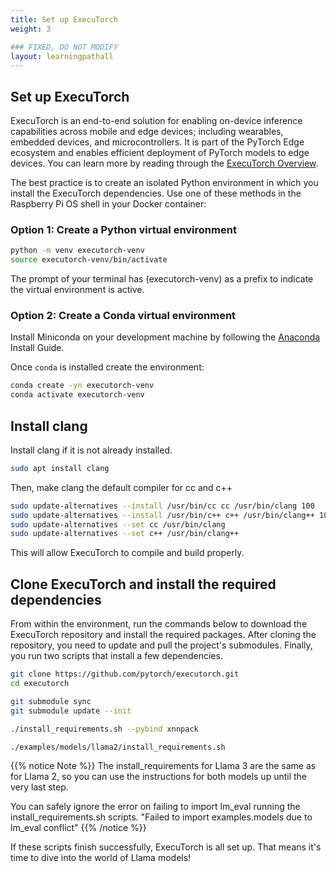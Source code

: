 ```yaml
---
title: Set up ExecuTorch
weight: 3

### FIXED, DO NOT MODIFY
layout: learningpathall
---
```

## Set up ExecuTorch

ExecuTorch is an end-to-end solution for enabling on-device inference capabilities across mobile and edge devices; including wearables, embedded devices, and microcontrollers. It is part of the PyTorch Edge ecosystem and enables efficient deployment of PyTorch models to edge devices. You can learn more by reading through the [ExecuTorch Overview](https://pytorch.org/executorch/stable/intro-overview.html).

The best practice is to create an isolated Python environment in which you install the ExecuTorch dependencies. Use one of these methods in the Raspberry Pi OS shell in your Docker container:

### Option 1: Create a Python virtual environment

```bash
python -m venv executorch-venv
source executorch-venv/bin/activate
```

The prompt of your terminal has (executorch-venv) as a prefix to indicate the virtual environment is active.

### Option 2: Create a Conda virtual environment

Install Miniconda on your development machine by following the [Anaconda](/install-guides/anaconda/) Install Guide.

Once `conda` is installed create the environment:

```bash
conda create -yn executorch-venv
conda activate executorch-venv
```

## Install clang

Install clang if it is not already installed. 
```bash
sudo apt install clang
```

Then, make clang the default compiler for cc and c++
```bash
sudo update-alternatives --install /usr/bin/cc cc /usr/bin/clang 100
sudo update-alternatives --install /usr/bin/c++ c++ /usr/bin/clang++ 100
sudo update-alternatives --set cc /usr/bin/clang
sudo update-alternatives --set c++ /usr/bin/clang++
```

This will allow ExecuTorch to compile and build properly.

## Clone ExecuTorch and install the required dependencies

From within the environment, run the commands below to download the ExecuTorch repository and install the required packages. After cloning the repository, you need to update and pull the project's submodules. Finally, you run two scripts that install a few dependencies.

``` bash
git clone https://github.com/pytorch/executorch.git
cd executorch

git submodule sync
git submodule update --init

./install_requirements.sh --pybind xnnpack

./examples/models/llama2/install_requirements.sh
```
{{% notice Note %}}
The install_requirements for Llama 3  are the same as for Llama 2, so you can use the instructions for both models up until the very last step.

You can safely ignore the error on failing to import lm_eval running the install_requirements.sh scripts.
"Failed to import examples.models due to lm_eval conflict"
{{% /notice %}}

If these scripts finish successfully, ExecuTorch is all set up. That means it's time to dive into the world of Llama models!